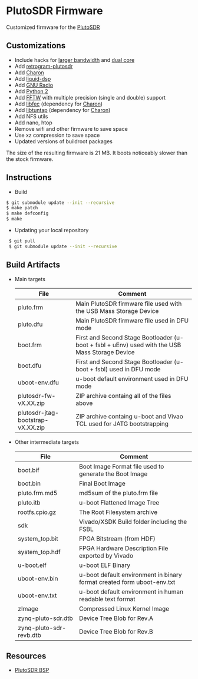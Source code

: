 # PlutoSDR Firmware 
Customized firmware for the [PlutoSDR](https://wiki.analog.com/university/tools/pluto "PlutoSDR Wiki Page")

## Customizations

* Include hacks for [larger bandwidth](https://www.rtl-sdr.com/adalm-pluto-sdr-hack-tune-70-mhz-to-6-ghz-and-gqrx-install/) and [dual core](https://www.rtl-sdr.com/plutosdr-sdr-plugin-new-dual-core-cpu-hack/)
* Add [retrogram-plutosdr](https://github.com/r4d10n/retrogram-plutosdr)
* Add [Charon](https://github.com/tvelliott/charon)
* Add [liquid-dsp](http://liquidsdr.org/blog/)
* Add [GNU Radio](https://www.gnuradio.org/)
* Add [Python 2](https://www.python.org/)
* Add [FFTW](http://www.fftw.org/) with multiple precision (single and double) support
* Add [libfec](https://github.com/quiet/libfec) (dependency for [Charon](https://github.com/tvelliott/charon))
* Add [libtuntap](https://github.com/LaKabane/libtuntap) (dependency for [Charon](https://github.com/tvelliott/charon))
* Add NFS utils
* Add nano, htop
* Remove wifi and other firmware to save space
* Use xz compression to save space
* Updated versions of buildroot packages

 The size of the resulting firmware is 21 MB.
 It boots noticeably slower than the stock firmware.

## Instructions

* Build
 ```bash
$ git submodule update --init --recursive
$ make patch
$ make defconfig
$ make
 ```

 * Updating your local repository 
 ```bash 
  $ git pull
  $ git submodule update --init --recursive
  ```
 
## Build Artifacts

  * Main targets
 
     | File  | Comment |
     | ------------- | ------------- | 
     | pluto.frm | Main PlutoSDR firmware file used with the USB Mass Storage Device |
     | pluto.dfu | Main PlutoSDR firmware file used in DFU mode |
     | boot.frm  | First and Second Stage Bootloader (u-boot + fsbl + uEnv) used with the USB Mass Storage Device |
     | boot.dfu  | First and Second Stage Bootloader (u-boot + fsbl) used in DFU mode |
     | uboot-env.dfu  | u-boot default environment used in DFU mode |
     | plutosdr-fw-vX.XX.zip  | ZIP archive containg all of the files above |  
     | plutosdr-jtag-bootstrap-vX.XX.zip  | ZIP archive containg u-boot and Vivao TCL used for JATG bootstrapping |       
 
  * Other intermediate targets

     | File  | Comment |
     | ------------- | ------------- |
     | boot.bif | Boot Image Format file used to generate the Boot Image |
     | boot.bin | Final Boot Image |
     | pluto.frm.md5 | md5sum of the pluto.frm file |
     | pluto.itb | u-boot Flattened Image Tree |
     | rootfs.cpio.gz | The Root Filesystem archive |
     | sdk | Vivado/XSDK Build folder including  the FSBL |
     | system_top.bit | FPGA Bitstream (from HDF) |
     | system_top.hdf | FPGA Hardware Description  File exported by Vivado |
     | u-boot.elf | u-boot ELF Binary |
     | uboot-env.bin | u-boot default environment in binary format created form uboot-env.txt |
     | uboot-env.txt | u-boot default environment in human readable text format |
     | zImage | Compressed Linux Kernel Image |
     | zynq-pluto-sdr.dtb | Device Tree Blob for Rev.A |
     | zynq-pluto-sdr-revb.dtb | Device Tree Blob for Rev.B|     

## Resources

* [PlutoSDR BSP](https://github.com/PlutoSDR/plutosdr-bsp)
 

